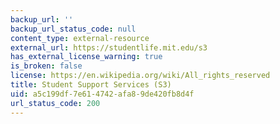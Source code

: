 ```yaml
---
backup_url: ''
backup_url_status_code: null
content_type: external-resource
external_url: https://studentlife.mit.edu/s3
has_external_license_warning: true
is_broken: false
license: https://en.wikipedia.org/wiki/All_rights_reserved
title: Student Support Services (S3)
uid: a5c199df-7e61-4742-afa8-9de420fb8d4f
url_status_code: 200
---
```

